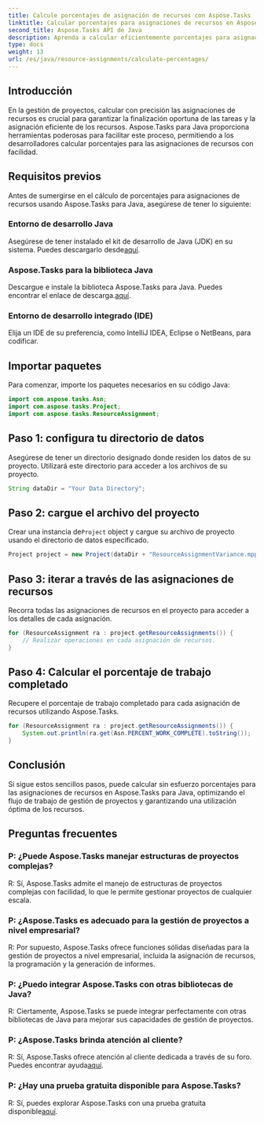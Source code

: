 ```yaml
---
title: Calcule porcentajes de asignación de recursos con Aspose.Tasks
linktitle: Calcular porcentajes para asignaciones de recursos en Aspose.Tasks
second_title: Aspose.Tasks API de Java
description: Aprenda a calcular eficientemente porcentajes para asignaciones de recursos en proyectos Java utilizando Aspose.Tasks, simplificando las tareas de gestión de proyectos.
type: docs
weight: 13
url: /es/java/resource-assignments/calculate-percentages/
---
```

## Introducción
En la gestión de proyectos, calcular con precisión las asignaciones de recursos es crucial para garantizar la finalización oportuna de las tareas y la asignación eficiente de los recursos. Aspose.Tasks para Java proporciona herramientas poderosas para facilitar este proceso, permitiendo a los desarrolladores calcular porcentajes para las asignaciones de recursos con facilidad.
## Requisitos previos
Antes de sumergirse en el cálculo de porcentajes para asignaciones de recursos usando Aspose.Tasks para Java, asegúrese de tener lo siguiente:
### Entorno de desarrollo Java
 Asegúrese de tener instalado el kit de desarrollo de Java (JDK) en su sistema. Puedes descargarlo desde[aquí](https://www.oracle.com/java/technologies/javase-jdk11-downloads.html).
### Aspose.Tasks para la biblioteca Java
 Descargue e instale la biblioteca Aspose.Tasks para Java. Puedes encontrar el enlace de descarga.[aquí](https://releases.aspose.com/tasks/java/).
### Entorno de desarrollo integrado (IDE)
Elija un IDE de su preferencia, como IntelliJ IDEA, Eclipse o NetBeans, para codificar. 

## Importar paquetes
Para comenzar, importe los paquetes necesarios en su código Java:
```java
import com.aspose.tasks.Asn;
import com.aspose.tasks.Project;
import com.aspose.tasks.ResourceAssignment;
```

## Paso 1: configura tu directorio de datos
Asegúrese de tener un directorio designado donde residen los datos de su proyecto. Utilizará este directorio para acceder a los archivos de su proyecto.
```java
String dataDir = "Your Data Directory";
```
## Paso 2: cargue el archivo del proyecto
 Crear una instancia de`Project` object y cargue su archivo de proyecto usando el directorio de datos especificado.
```java
Project project = new Project(dataDir + "ResourceAssignmentVariance.mpp");
```
## Paso 3: iterar a través de las asignaciones de recursos
Recorra todas las asignaciones de recursos en el proyecto para acceder a los detalles de cada asignación.
```java
for (ResourceAssignment ra : project.getResourceAssignments()) {
    // Realizar operaciones en cada asignación de recursos.
}
```
## Paso 4: Calcular el porcentaje de trabajo completado
Recupere el porcentaje de trabajo completado para cada asignación de recursos utilizando Aspose.Tasks.
```java
for (ResourceAssignment ra : project.getResourceAssignments()) {
    System.out.println(ra.get(Asn.PERCENT_WORK_COMPLETE).toString());
}
```

## Conclusión
Si sigue estos sencillos pasos, puede calcular sin esfuerzo porcentajes para las asignaciones de recursos en Aspose.Tasks para Java, optimizando el flujo de trabajo de gestión de proyectos y garantizando una utilización óptima de los recursos.
## Preguntas frecuentes
### P: ¿Puede Aspose.Tasks manejar estructuras de proyectos complejas?
R: Sí, Aspose.Tasks admite el manejo de estructuras de proyectos complejas con facilidad, lo que le permite gestionar proyectos de cualquier escala.
### P: ¿Aspose.Tasks es adecuado para la gestión de proyectos a nivel empresarial?
R: Por supuesto, Aspose.Tasks ofrece funciones sólidas diseñadas para la gestión de proyectos a nivel empresarial, incluida la asignación de recursos, la programación y la generación de informes.
### P: ¿Puedo integrar Aspose.Tasks con otras bibliotecas de Java?
R: Ciertamente, Aspose.Tasks se puede integrar perfectamente con otras bibliotecas de Java para mejorar sus capacidades de gestión de proyectos.
### P: ¿Aspose.Tasks brinda atención al cliente?
 R: Sí, Aspose.Tasks ofrece atención al cliente dedicada a través de su foro. Puedes encontrar ayuda[aquí](https://forum.aspose.com/c/tasks/15).
### P: ¿Hay una prueba gratuita disponible para Aspose.Tasks?
 R: Sí, puedes explorar Aspose.Tasks con una prueba gratuita disponible[aquí](https://releases.aspose.com/).